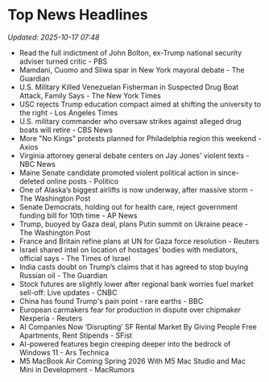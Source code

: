# Top News Headlines

_Updated: 2025-10-17 07:48_

- Read the full indictment of John Bolton, ex-Trump national security adviser turned critic - PBS
- Mamdani, Cuomo and Sliwa spar in New York mayoral debate - The Guardian
- U.S. Military Killed Venezuelan Fisherman in Suspected Drug Boat Attack, Family Says - The New York Times
- USC rejects Trump education compact aimed at shifting the university to the right - Los Angeles Times
- U.S. military commander who oversaw strikes against alleged drug boats will retire - CBS News
- More "No Kings" protests planned for Philadelphia region this weekend - Axios
- Virginia attorney general debate centers on Jay Jones' violent texts - NBC News
- Maine Senate candidate promoted violent political action in since-deleted online posts - Politico
- One of Alaska’s biggest airlifts is now underway, after massive storm - The Washington Post
- Senate Democrats, holding out for health care, reject government funding bill for 10th time - AP News
- Trump, buoyed by Gaza deal, plans Putin summit on Ukraine peace - The Washington Post
- France and Britain refine plans at UN for Gaza force resolution - Reuters
- Israel shared intel on location of hostages’ bodies with mediators, official says - The Times of Israel
- India casts doubt on Trump’s claims that it has agreed to stop buying Russian oil - The Guardian
- Stock futures are slightly lower after regional bank worries fuel market sell-off: Live updates - CNBC
- China has found Trump's pain point - rare earths - BBC
- European carmakers fear for production in dispute over chipmaker Nexperia - Reuters
- AI Companies Now ‘Disrupting’ SF Rental Market By Giving People Free Apartments, Rent Stipends - SFist
- AI-powered features begin creeping deeper into the bedrock of Windows 11 - Ars Technica
- M5 MacBook Air Coming Spring 2026 With M5 Mac Studio and Mac Mini in Development - MacRumors